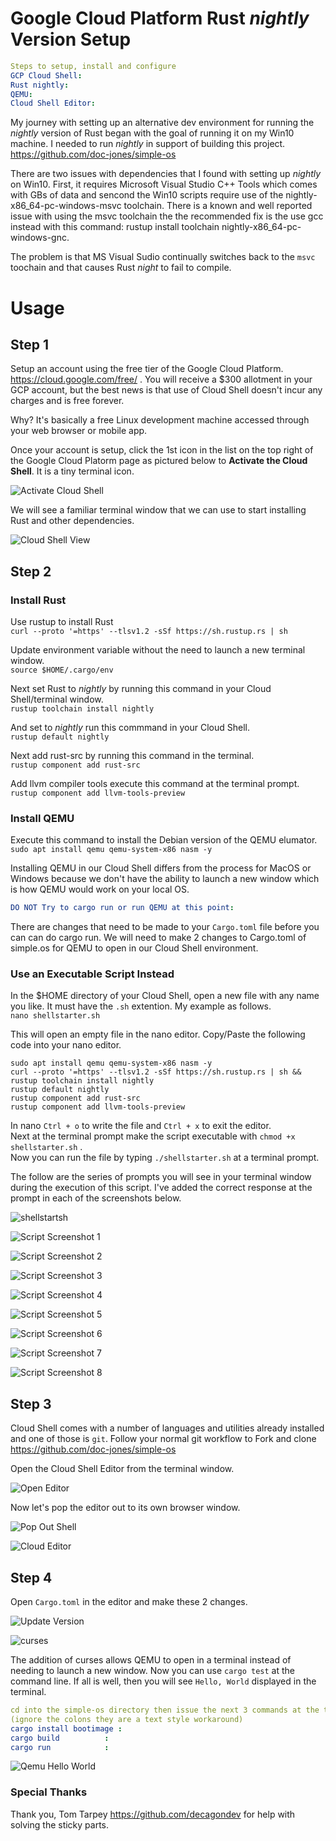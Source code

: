 # Google Cloud Platform Rust *nightly* Version Setup
```yaml
Steps to setup, install and configure  
GCP Cloud Shell:  
Rust nightly:  
QEMU:  
Cloud Shell Editor:  
```
  
My journey with setting up an alternative dev environment for running the *nightly* version of Rust began with the goal of running it on my Win10 machine. I needed to run *nightly* in support of building this project.  https://github.com/doc-jones/simple-os  
  
There are two issues with dependencies that I found with setting up *nightly* on Win10. First, it requires Microsoft Visual Studio C++ Tools which comes with GBs of data and sencond the Win10 scripts require use of the nightly-x86_64-pc-windows-msvc toolchain.  There is a known and well reported issue with using the msvc toolchain the the recommended fix is the use gcc instead with this command:  rustup install toolchain nightly-x86_64-pc-windows-gnc.  
  
The problem is that MS Visual Sudio continually switches back to the `msvc` toochain and that causes Rust *night* to fail to compile.

# Usage  

## Step 1  

Setup an account using the free tier of the Google Cloud Platform. https://cloud.google.com/free/ . You will receive a $300 allotment in your GCP account, but the best news is that use of Cloud Shell doesn't incur any charges and is free forever.  
  
Why? It's basically a free Linux development machine accessed through your web browser or mobile app.  
  
Once your account is setup, click the 1st icon in the list on the top right of the Google Cloud Platorm page as pictured below to **Activate the Cloud Shell**. It is a tiny terminal icon.  

![Activate Cloud Shell](https://user-images.githubusercontent.com/37349558/107147554-b3b64600-691c-11eb-8fd2-0b576af2da11.png)  

We will see a familiar terminal window that we can use to start installing Rust and other dependencies.  

![Cloud Shell View](https://user-images.githubusercontent.com/37349558/107151882-06026180-6933-11eb-99b2-640628512192.png)  

## Step 2

### Install Rust
  
Use rustup to install Rust  
`curl --proto '=https' --tlsv1.2 -sSf https://sh.rustup.rs | sh`  
  
Update environment variable without the need to launch a new terminal window.   
`source $HOME/.cargo/env`

Next set Rust to *nightly* by running this command in your Cloud Shell/terminal window.  
`rustup toolchain install nightly`

And set to *nightly* run this commmand in your Cloud Shell.  
`rustup default nightly`  
   
Next add rust-src by running this command in the terminal.  
`rustup component add rust-src`  
  
Add llvm compiler tools execute this command at the terminal prompt.  
`rustup component add llvm-tools-preview`  

  
### Install QEMU
  
Execute this command to install the Debian version of the QEMU elumator.  
`sudo apt install qemu qemu-system-x86 nasm -y`  
  
Installing QEMU in our Cloud Shell differs from the process for MacOS or Windows because we don't have the ability to launch a new window which is how QEMU would work on your local OS.
```yaml
DO NOT Try to cargo run or run QEMU at this point:
```  
  
There are changes that need to be made to your `Cargo.toml` file before you can can do cargo run. We will need to make 2 changes to Cargo.toml of simple.os for QEMU to open in our Cloud Shell environment.  
  
  
### Use an Executable Script Instead
  
In the $HOME directory of your Cloud Shell, open a new file with any name you like. It must have the `.sh` extention.  My example as follows.  
`nano shellstarter.sh`  
  
This will open an empty file in the nano editor.  Copy/Paste the following code into your nano editor.  
```
sudo apt install qemu qemu-system-x86 nasm -y
curl --proto '=https' --tlsv1.2 -sSf https://sh.rustup.rs | sh &&
rustup toolchain install nightly
rustup default nightly
rustup component add rust-src
rustup component add llvm-tools-preview
```  
In nano `Ctrl + o` to write the file and `Ctrl + x` to exit the editor.   
Next at the terminal prompt make the script executable with `chmod +x shellstarter.sh` .  
Now you can run the file by typing `./shellstarter.sh` at a terminal prompt.  

The follow are the series of prompts you will see in your terminal window during the execution of this script.  I've added the correct response at the prompt in each of the screenshots below.  
  
![shellstartsh](https://user-images.githubusercontent.com/37349558/110538358-f755c880-80f1-11eb-92c4-55678487f93c.png)

![Script Screenshot 1](https://user-images.githubusercontent.com/37349558/107191485-3ccf8a80-69ba-11eb-9cab-3d982f48c8c7.png)
  
![Script Screenshot 2](https://user-images.githubusercontent.com/37349558/107191482-3c36f400-69ba-11eb-892e-d8299b708bf7.png)
  
![Script Screenshot 3](https://user-images.githubusercontent.com/37349558/107191481-3c36f400-69ba-11eb-8375-d5c34805db01.png)
  
![Script Screenshot 4](https://user-images.githubusercontent.com/37349558/107191479-3c36f400-69ba-11eb-8041-148ab8a3516c.png)
  
![Script Screenshot 5](https://user-images.githubusercontent.com/37349558/107191478-3c36f400-69ba-11eb-820d-6e5e79e06798.png)
  
![Script Screenshot 6](https://user-images.githubusercontent.com/37349558/107191488-3ccf8a80-69ba-11eb-85f5-d9030161a133.png)
  
![Script Screenshot 7](https://user-images.githubusercontent.com/37349558/107191487-3ccf8a80-69ba-11eb-9e96-dc4f986d0e66.png)
  
![Script Screenshot 8](https://user-images.githubusercontent.com/37349558/107191486-3ccf8a80-69ba-11eb-9282-7e90479788ee.png)
  
## Step 3  
  
Cloud Shell comes with a number of languages and utilities already installed and one of those is `git`.  Follow your normal git workflow to Fork and clone https://github.com/doc-jones/simple-os   
  
Open the Cloud Shell Editor from the terminal window.  
  
![Open Editor](https://user-images.githubusercontent.com/37349558/107153253-7365c080-693a-11eb-8ae5-db2e124c2929.png)
  
Now let's pop the editor out to its own browser window.  
  
![Pop Out Shell](https://user-images.githubusercontent.com/37349558/107153363-1ae2f300-693b-11eb-852f-762a4a852eb6.png)
  
![Cloud Editor](https://user-images.githubusercontent.com/37349558/107153420-875df200-693b-11eb-99b9-a2a6c58e2107.png)
  
## Step 4
  
Open `Cargo.toml` in the editor and make these 2 changes.  
  
![Update Version](https://user-images.githubusercontent.com/37349558/107197609-1877ac00-69c2-11eb-9e91-e51219d37a7a.png)

![curses](https://user-images.githubusercontent.com/37349558/107197612-1877ac00-69c2-11eb-81c4-572b69e8c8c2.png)
  
The addition of curses allows QEMU to open in a terminal instead of needing to launch a new window.  Now you can use `cargo test` at the command line. If all is well, then you will see `Hello, World` displayed in the terminal.  
  
```yaml
cd into the simple-os directory then issue the next 3 commands at the terminal prompt.  
(ignore the colons they are a text style workaround)
cargo install bootimage :
cargo build          :
cargo run            :
```
  
![Qemu Hello World](https://user-images.githubusercontent.com/37349558/107153969-5206d380-693e-11eb-960a-90c2ad32ebff.png)

### Special Thanks
  
Thank you, Tom Tarpey https://github.com/decagondev for help with solving the sticky parts.

